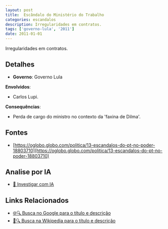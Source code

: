 ```yaml
---
layout: post
title:  Escândalo do Ministério do Trabalho
categories: escandalos
description: Irregularidades em contratos.
tags: ['governo-lula', '2011']
date: 2011-01-01
---
```


Irregularidades em contratos.

## Detalhes
- **Governo**: Governo Lula

**Envolvidos**:
- Carlos Lupi.


**Consequências**:
- Perda de cargo do ministro no contexto da 'faxina de Dilma'.


## Fontes
- [https://oglobo.globo.com/politica/13-escandalos-do-pt-no-poder-18803710](https://oglobo.globo.com/politica/13-escandalos-do-pt-no-poder-18803710)


## Analise por IA
- [🤖 Investigar com IA](https://www.perplexity.ai/search?q=Esc%C3%A2ndalo%20do%20Minist%C3%A9rio%20do%20Trabalho%20Irregularidades%20em%20contratos.%20Governo%20Lula)

## Links Relacionados
- [🌐🔍 Busca no Google para o título e descrição](https://www.google.com/search?q=Esc%C3%A2ndalo%20do%20Minist%C3%A9rio%20do%20Trabalho%20Irregularidades%20em%20contratos.%20Governo%20Lula)
- [📖🔍 Busca na Wikipedia para o título e descrição](https://pt.wikipedia.org/w/index.php?search=Esc%C3%A2ndalo%20do%20Minist%C3%A9rio%20do%20Trabalho%20Irregularidades%20em%20contratos.%20Governo%20Lula)

